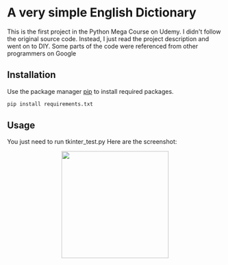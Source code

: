 # A very simple English Dictionary
This is the first project in the Python Mega Course on Udemy. I didn't follow the original source code. Instead, I just read the project description and went on to DIY. Some parts of the code were referenced from other programmers on Google

## Installation

Use the package manager [pip](https://pip.pypa.io/en/stable/) to install required packages.

```bash
pip install requirements.txt
```
## Usage

You just need to run tkinter_test.py
Here are the screenshot:

<p align="center">
  <img src="https://user-images.githubusercontent.com/40832101/108620610-d0e02e00-745f-11eb-9d75-bce1f6bb8fde.png" width="250" />
</p>
